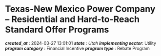 # Texas-New Mexico Power Company – Residential and Hard-to-Reach Standard Offer Programs 
 ***created_at*** : 2024-03-27 13:01:01 
 ***state** : Utah 
 **implementing sector***: Utility 
 ***program category*** : Financial Incentive 
 ***program type*** : Rebate Program 
 